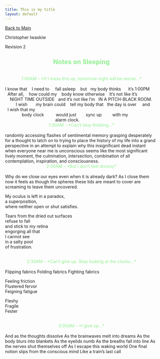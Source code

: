```yaml
---
title: This is my title
layout: default
---
```

<a href="./">Back to Main</a>

Christopher Iwaskiw

Revision 2

<center style="color:lightgreen"><h2>Notes on Sleeping</h2></center>
<br/>
<center style="color:lightgreen">1:00AM – *If I mess this up, tomorrow night will be worse…*</center>
<br/>
I&nbsp;know&nbsp;that&nbsp;&nbsp;&nbsp;&nbsp;I&nbsp;need&nbsp;to&nbsp;&nbsp;&nbsp;&nbsp;&nbsp;fall&nbsp;asleep&nbsp;&nbsp;&nbsp;&nbsp;but&nbsp;&nbsp;&nbsp;my&nbsp;body&nbsp;thinks&nbsp;&nbsp;&nbsp;&nbsp;&nbsp;&nbsp;it’s&nbsp;1:00PM&nbsp;&nbsp;
&nbsp;&nbsp;After&nbsp;all,&nbsp;&nbsp;&nbsp;&nbsp;how&nbsp;could&nbsp;my&nbsp;&nbsp;&nbsp;&nbsp;body&nbsp;know&nbsp;otherwise&nbsp;&nbsp;&nbsp;&nbsp;It’s&nbsp;not&nbsp;like&nbsp;it’s&nbsp;&nbsp;
&nbsp;&nbsp;&nbsp;&nbsp;NIGHT&nbsp;TIME&nbsp;OUTSIDE&nbsp;&nbsp;&nbsp;and&nbsp;it’s&nbsp;not&nbsp;like&nbsp;I’m&nbsp;&nbsp;&nbsp;IN&nbsp;A&nbsp;PITCH-BLACK&nbsp;ROOM.&nbsp;&nbsp;
&nbsp;&nbsp;&nbsp;&nbsp;&nbsp;&nbsp;&nbsp;&nbsp;&nbsp;I&nbsp;wish&nbsp;&nbsp;&nbsp;&nbsp;&nbsp;&nbsp;&nbsp;my&nbsp;brain&nbsp;could&nbsp;&nbsp;&nbsp;&nbsp;tell&nbsp;my&nbsp;body&nbsp;that&nbsp;&nbsp;&nbsp;the&nbsp;day&nbsp;is&nbsp;over&nbsp;&nbsp;&nbsp;&nbsp;&nbsp;and&nbsp;&nbsp;
&nbsp;&nbsp;I&nbsp;wish&nbsp;that&nbsp;my&nbsp;&nbsp;
&nbsp;&nbsp;&nbsp;&nbsp;&nbsp;&nbsp;&nbsp;&nbsp;&nbsp;&nbsp;&nbsp;&nbsp;&nbsp;&nbsp;body&nbsp;clock&nbsp;&nbsp;&nbsp;&nbsp;&nbsp;&nbsp;&nbsp;&nbsp;&nbsp;&nbsp;would&nbsp;just&nbsp;&nbsp;&nbsp;&nbsp;&nbsp;&nbsp;&nbsp;&nbsp;sync&nbsp;up&nbsp;&nbsp;&nbsp;&nbsp;&nbsp;&nbsp;&nbsp;&nbsp;&nbsp;with&nbsp;my&nbsp;&nbsp;
&nbsp;&nbsp;&nbsp;&nbsp;&nbsp;&nbsp;&nbsp;&nbsp;&nbsp;&nbsp;&nbsp;&nbsp;&nbsp;&nbsp;&nbsp;&nbsp;&nbsp;&nbsp;&nbsp;&nbsp;&nbsp;&nbsp;&nbsp;&nbsp;&nbsp;&nbsp;&nbsp;&nbsp;&nbsp;&nbsp;&nbsp;&nbsp;&nbsp;&nbsp;&nbsp;&nbsp;&nbsp;&nbsp;&nbsp;&nbsp;&nbsp;&nbsp;alarm&nbsp;clock.
<br/>
<center style="color:lightgreen">1:30AM – *Can’t stop thinking…*</center>
<br/>
randomly accessing flashes of sentimental memory grasping desperately for a thought to latch on to trying to place the history of my life into a grand perspective in an attempt to explain why this insignificant dead instant when everyone near me is unconscious seems like the most significant lively moment, the culmination, intersection, combination of all contemplation, inspiration, and consciousness.
<br/>
<center style="color:lightgreen">2:00AM – *But I don’t feel drowsy*</center>
<br/>
Why do we close our eyes  
even when it is already dark?  
As I close them now it feels as though  
the spheres these lids are meant to cover  
are screaming  
to leave them uncovered.  

My oculus is left in a paradox,  
a superposition,  
where neither open or shut satisfies.  

Tears from the dried out surfaces  
refuse to fall  
and stick to my retina  
engorging all that  
I cannot see  
in a salty pool  
of frustration.  
<br/>
<center style="color:lightgreen">2:30AM – *Can’t give up. Stop looking at the clocks…*</center>
<br/>
Flipping fabrics  
Folding fabrics  
Fighting fabrics  

Feeling friction  
Flustered fervor  
Feigning fatigue  

Fleshy  
Fragile  
Fester  
<br/>
<center style="color:lightgreen">3:00AM – *I give up…*</center>
<br/>
And as the thoughts dissolve  
As the brainwaves melt into dreams  
As the body blurs into blankets  
As the eyelids numb  
As the breaths fall into line  
As the nerves shut themselves off  
As I escape this waking world  
One final notion slips from the conscious mind  
Like a train’s last call  
